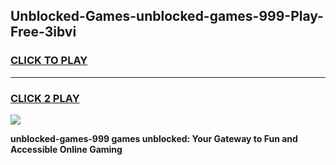 
## Unblocked-Games-unblocked-games-999-Play-Free-3ibvi
<h3>
<a href="https://premium76.site?title=unblocked-games-999&ref=18A1">CLICK TO PLAY</a></h3>
<hr>

<h3>
<a href="https://premium76.site?title=unblocked-games-999&ref=18A1">CLICK 2 PLAY</a>
  
</h3>

<a href="https://premium76.site?title=unblocked-games-999&ref=18A1"><img src="https://clearcache.store/games.png"></a>


**unblocked-games-999 games unblocked: Your Gateway to Fun and Accessible Online Gaming**
